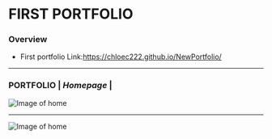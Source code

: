 # FIRST PORTFOLIO
### Overview
- First portfolio
Link:https://chloec222.github.io/NewPortfolio/

--------------------------------------------------------------------------------------------------------------------------------------

### PORTFOLIO | *Homepage* |
![Image of home](/images/port1.png)

--------------------------------------------------------------------------------------------------------------------------------------

![Image of home](/images/port2.png)
